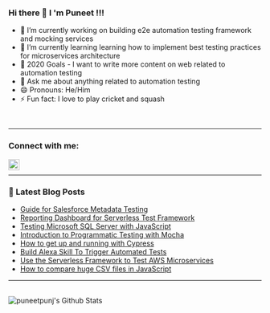 ### Hi there 👋 I 'm Puneet !!!

- 🔭 I’m currently working on building e2e automation testing framework and mocking services
- 🌱 I’m currently learning learning how to implement best testing practices for microservices architecture
- 👯 2020 Goals - I want to write more content on web related to automation testing
- 💬 Ask me about anything related to automation testing
- 😄 Pronouns: He/Him
- ⚡ Fun fact: I love to play cricket and squash

<br />

---

### Connect with me:

[<img align="left" alt="puneetpunj | LinkedIn" width="22px" src="https://cdn.jsdelivr.net/npm/simple-icons@v3/icons/linkedin.svg" />][linkedin]

<br />

---

### 📕 Latest Blog Posts

<!-- BLOG-POST-LIST:START -->

- [Guide for Salesforce Metadata Testing](https://medium.com/swlh/guide-for-salesforce-metadata-testing-6b9013afe43d?source=rss-998376a3c59a------2)
- [Reporting Dashboard for Serverless Test Framework](https://medium.com/javascript-in-plain-english/reporting-dashboard-for-serverless-test-framework-36dd46bf54da?source=rss-998376a3c59a------2)
- [Testing Microsoft SQL Server with JavaScript](https://medium.com/javascript-in-plain-english/testing-microsoft-sql-server-database-using-javascript-6b5337e4a151?source=rss-998376a3c59a------2)
- [Introduction to Programmatic Testing with Mocha](https://medium.com/javascript-in-plain-english/introduction-to-programmatic-approach-to-mocha-testing-framework-e10d1947148e?source=rss-998376a3c59a------2)
- [How to get up and running with Cypress](https://medium.com/javascript-in-plain-english/cypress-setup-boiler-plate-1eb566502bb6?source=rss-998376a3c59a------2)
- [Build Alexa Skill To Trigger Automated Tests](https://medium.com/swlh/build-alexa-skill-to-trigger-automated-tests-7550e649973a?source=rss-998376a3c59a------2)
- [Use the Serverless Framework to Test AWS Microservices](https://medium.com/better-programming/serverless-framework-to-test-aws-microservices-575cbbc0823?source=rss-998376a3c59a------2)
- [How to compare huge CSV files in JavaScript](https://medium.com/javascript-in-plain-english/how-to-compare-csv-files-with-millions-records-using-javascript-a2654a88c376?source=rss-998376a3c59a------2)
<!-- BLOG-POST-LIST:END -->

---

<br />

<img align="left" alt="puneetpunj's Github Stats" src="https://github-readme-stats.vercel.app/api?username=puneetpunj&show_icons=true&hide_border=true&hide=issues,contribs&count_private=true&theme=gruvbox" />

[linkedin]: https://www.linkedin.com/in/puneet-punj-01365961
